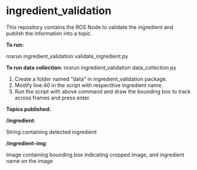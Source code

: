 # ingredient_validation
This repository contains the ROS Node to validate the ingredient and publish the information into a topic.

**To run:**

rosrun ingredient_validation validate_ingredient.py

**To run data collection:**
rosrun ingredient_validation data_collection.py

1. Create a folder named "data" in ingredient_validation package.
2. Modify line:40 in the script with respecttive ingredient name.
3. Run the script with above command and draw the bounding box to track across frames and press enter.

**Topics published:**

**/ingredient**:

String containing detected ingredient

**/ingredient-img**:

Image containing bounding box indicating cropped image, and ingredient name on the image
